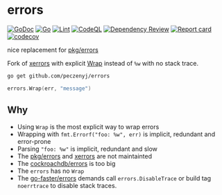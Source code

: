 # errors 
[![GoDoc](https://godoc.org/github.com/peczenyj/errors?status.svg)](http://godoc.org/github.com/peczenyj/errors)
[![Go](https://github.com/peczenyj/errors/actions/workflows/go.yml/badge.svg)](https://github.com/peczenyj/errors/actions/workflows/go.yml)
[![Lint](https://github.com/peczenyj/errors/actions/workflows/lint.yml/badge.svg)](https://github.com/peczenyj/errors/actions/workflows/lint.yml)
[![CodeQL](https://github.com/peczenyj/errors/actions/workflows/github-code-scanning/codeql/badge.svg)](https://github.com/peczenyj/errors/actions/workflows/github-code-scanning/codeql)
[![Dependency Review](https://github.com/peczenyj/errors/actions/workflows/dependency-review.yml/badge.svg)](https://github.com/peczenyj/errors/actions/workflows/dependency-review.yml)
[![Report card](https://goreportcard.com/badge/github.com/peczenyj/errors)](https://goreportcard.com/report/github.com/peczenyj/errors)
[![codecov](https://codecov.io/gh/peczenyj/errors/graph/badge.svg?token=9y6f3vGgpr)](https://codecov.io/gh/peczenyj/errors)

nice replacement for [pkg/errors](https://github.com/pkg/errors)

Fork of [xerrors](https://pkg.go.dev/golang.org/x/xerrors) with explicit [Wrap](https://pkg.go.dev/github.com/peczenyj/errors#Wrap) instead of `%w` with no stack trace.

```bash
go get github.com/peczenyj/errors
```

```go
errors.Wrap(err, "message")
```

## Why

* Using `Wrap` is the most explicit way to wrap errors
* Wrapping with `fmt.Errorf("foo: %w", err)` is implicit, redundant and error-prone
* Parsing `"foo: %w"` is implicit, redundant and slow
* The [pkg/errors](https://github.com/pkg/errors) and [xerrors](https://pkg.go.dev/golang.org/x/xerrors) are not maintainted
* The [cockroachdb/errors](https://github.com/cockroachdb/errors) is too big
* The `errors` has no `Wrap`
* The [go-faster/errors](https://github.com/go-faster/errors) demands call `errors.DisableTrace` or build tag `noerrtrace` to disable stack traces.

